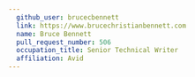 ```yaml
---
  github_user: brucecbennett
  link: https://www.brucechristianbennett.com
  name: Bruce Bennett
  pull_request_number: 506
  occupation_title: Senior Technical Writer
  affiliation: Avid
---
```

